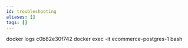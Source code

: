 ```yaml
---
id: troubleshooting
aliases: []
tags: []
---
```


docker logs c0b82e30f742
docker exec -it ecommerce-postgres-1 bash
